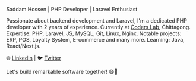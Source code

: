Saddam Hossen | PHP Developer | Laravel Enthusiast

Passionate about backend development and Laravel, I'm a dedicated PHP developer with 2 years of experience. Currently at [Coders Lab](https://www.coderslab.com.bd/), Chittagong. Expertise: PHP, Laravel, JS, MySQL, Git, Linux, Nginx. Notable projects: ERP, POS, Loyalty System, E-commerce and many more. Learning: Java, React/Next.js.

🌐 [LinkedIn](https://www.linkedin.com/in/saddamhshovon) | 🐦 [Twitter](https://twitter.com/saddamhshovon)

Let's build remarkable software together! 😄🚀
